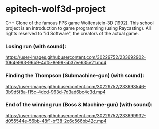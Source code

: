 # epitech-wolf3d-project

C++ Clone of the famous FPS game Wolfenstein-3D (1992). This school project is an introduction to game programming (using Raycasting). All rights reserved to "id Software", the creators of the actual game.

### Losing run (with sound):
https://user-images.githubusercontent.com/30229752/233692902-f064e993-96b9-4df5-8e99-5b37ee635e21.mp4


### Finding the Thompson (Submachine-gun) (with sound):
https://user-images.githubusercontent.com/30229752/233693546-3b9d5f8a-f15c-4dcd-963d-7d3ad6bc4c3d.mp4

### End of the winning run (Boss & Machine-gun) (with sound):
https://user-images.githubusercontent.com/30229752/233699932-d055544e-56bb-48f1-bf38-2c6c566bb42c.mp4

